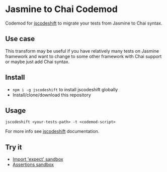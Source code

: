 # Jasmine to Chai Codemod

Codemod for [jscodeshift] to migrate your tests from Jasmine to Chai syntax.

## Use case

This transform may be useful if you have relatively many tests on Jasmine
framework and want to change to some other framework with Chai support or maybe
just add Chai syntax.

## Install

* `npm i -g jscodeshift` to install jscodeshift globally
* Install/clone/download this repository

## Usage

`jscodeshift <your-tests-path> -t <codemod-script>`

For more info see [jscodeshift] documentation.

## Try it

* [Import 'expect' sandbox]
* [Assertions sandbox]

[jscodeshift]: https://github.com/facebook/jscodeshift
[Import 'expect' sandbox]: https://astexplorer.net/#/gist/3f2de7f7a4e3b6c16fd3e21256332bbc/fa4054baca48de14f0ba8e49dd8b8fdeb17dc3a5
[Assertions sandbox]: https://astexplorer.net/#/gist/bb80fb0d9fca0241d91daccd83ea9b84/7cdf19c1e241ea872f4fb8d2518a41d8ea8c1da5
